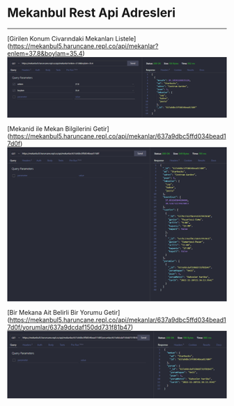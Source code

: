 # Mekanbul Rest Api Adresleri
---
[Girilen Konum Civarındaki Mekanları Listele]
(https://mekanbul5.haruncane.repl.co/api/mekanlar?enlem=37.8&boylam=35.4)
![alt text](./resimler/mekanlariListele.png)

[Mekanid ile Mekan Bilgilerini Getir]
(https://mekanbul5.haruncane.repl.co/api/mekanlar/637a9dbc5ffd034bead17d0f)
![alt text](./resimler/mekanGetir.png)

[Bir Mekana Ait Belirli Bir Yorumu Getir]
(https://mekanbul5.haruncane.repl.co/api/mekanlar/637a9dbc5ffd034bead17d0f/yorumlar/637a9dcdaf150dd731f81b47)
![alt text](./resimler/yorumGetir.png)